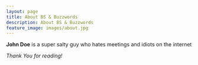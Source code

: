 ```yaml
---
layout: page
title: About BS & Buzzwords
description: About BS & Buzzwords
feature_image: images/about.jpg
---
```


**John Doe** is a super salty guy who hates meetings and idiots on the internet

*Thank You for reading!*
